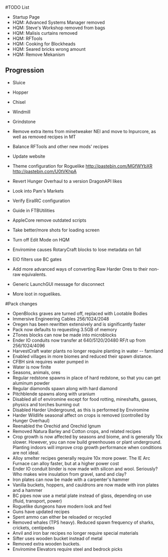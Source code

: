 ﻿#TODO List

- Startup Page
- HQM: Advanced Systems Manager removed
- HQM: Steve's Workshop removed from bags
- HQM: Malisis curtains removed 
- HQM: RFTools
- HQM: Cooking for Blockheads
- HQM: Seared bricks wrong amount
- HQM: Remove Mekanism

## Progression
- Sluice
- Hopper
- Chisel
- Windmill
- Grindstone


- Remove extra items from minetweaker NEI and move to Inpurcore, as well as removed recipes in MT
- Balance RFTools and other new mods' recipes
- Update website
- Theme configuration for Roguelike http://pastebin.com/MGfWYbXR http://pastebin.com/U0tVKhpA
- Revert Hunger Overhaul to a version DragonAPI likes
- Look into Pam's Markets
- Verify EiraIRC configuration
- Guide in FTBUtilities
- AppleCore remove outdated scripts
- Take better/more shots for loading screen
- Turn off Edit Mode on HQM
- Enviromine causes RotaryCraft blocks to lose metadata on fall
- EIO filters use BC gates
- Add more advanced ways of converting Raw Harder Ores to their non-raw equivalents. 
- Generic LaunchGUI message for disconnect
- More loot in roguelikes.

#Pack changes

- OpenBlocks graves are turned off, replaced with Lootable Bodies
- Immersive Engineering Cables 256/1024/2048
- Oregen has been rewritten extensively and is significantly faster
- Pack now defaults to requesting 3.5GB of memory
- ZTones blocks can now be made into microblocks
- Ender IO conduits now transfer at 640/5120/20480 RF/t up from 256/1024/4096
- HarvestCraft water plants no longer require planting in water -- farmland
- Enabled villages in more biomes and reduced their spawn distance.
- CFBH sink requires water pumped in
- Water is now finite
- Seasons, animals, ores
- Regular redstone spawns in place of hard redstone, so that you can get aluminum powder
- Regular diamonds spawn along with hard diamond
- Pitchblende spawns along with uranium
- Disabled all of enviromine except for food rotting, mineshafts, gasses, physics and torches burning out
- Disabled Harder Underground, as this is performed by Enviromine
- Harder Wildlife seasonal affect on crops is removed (controlled by Hunger Overhaul)
- Reenabled the Orechid and Orechid Ignum
- Removed Natura Barley and Cotton crops, and related recipes
- Crop growth is now affected by seasons and biome, and is generally 10x slower. However, you can now build greenhouses or plant underground. Planting indoors will improve crop growth performance when conditions are not ideal.
- Alloy smelter recipes generally require 10x more power. The IE Arc Furnace can alloy faster, but at a higher power cost
- Ender IO conduit binder is now made with silicon and wool. Seriously? Who makes wire insulation from gravel, sand and clay?
- Iron plates can now be made with a carpenter's hammer
- Vanilla buckets, hoppers, and cauldrons are now made with iron plates and a hammer
- BC pipes now use a metal plate instead of glass, depending on use (fluid, transport, power)
- Roguelike dungeons have modern look and feel
- Guns have updated recipes
- Spent ammo can either be reloaded or recycled
- Removed whales (TPS heavy). Reduced spawn frequency of sharks, crickets, centipedes
- Anvil and iron bar recipes no longer require special materials
- Sifter uses wooden bucket instead of metal
- Removed extra wooden buckets.
- Enviromine Elevators require steel and bedrock picks